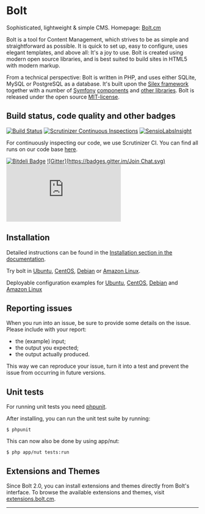 Bolt
====

Sophisticated, lightweight & simple CMS. Homepage: [Bolt.cm](https://bolt.cm)

Bolt is a tool for Content Management, which strives to be as simple and
straightforward as possible. It is quick to set up, easy to configure, uses
elegant templates, and above all: It's a joy to use. Bolt is created using
modern open source libraries, and is best suited to build sites in HTML5 with
modern markup.

From a technical perspective: Bolt is written in PHP, and uses either SQLite,
MySQL or PostgreSQL as a database. It's built upon the [Silex framework](http://silex.sensiolabs.org)
together with a number of [Symfony](http://symfony.com/) [components](http://symfony.com/components)
and [other libraries](http://docs.bolt.cm/credits). Bolt is released under the
open source [MIT-license](http://opensource.org/licenses/mit-license.php).


Build status, code quality and other badges
-------------------------------------------

[![Build Status](https://secure.travis-ci.org/bolt/bolt.png?branch=master)](http://travis-ci.org/bolt/bolt)
[![Scrutinizer Continuous Inspections](https://scrutinizer-ci.com/g/bolt/bolt/badges/general.png?s=74400dd068f81fe3ba434e5952b961bb83bbea62)](https://scrutinizer-ci.com/g/bolt/bolt/)
[![SensioLabsInsight](https://insight.sensiolabs.com/projects/4d1713e3-be44-4c2e-ad92-35f65eee6bd5/mini.png)](https://insight.sensiolabs.com/projects/4d1713e3-be44-4c2e-ad92-35f65eee6bd5)

For continuously inspecting our code, we use Scrutinizer CI. You can find all
runs on our code base [here](https://scrutinizer-ci.com/g/bolt/bolt/inspections).

[![Bitdeli Badge](https://d2weczhvl823v0.cloudfront.net/bolt/bolt/trend.png)](https://bitdeli.com/free "Bitdeli Badge")
[![Gitter](https://badges.gitter.im/Join Chat.svg)](https://gitter.im/bolt/bolt?utm_source=badge&utm_medium=badge&utm_campaign=pr-badge&utm_content=badge)
[![Piwik](https://stats.bolt.cm/piwik.php?idsite=1)](https://stats.bolt.cm)

Installation
------------

Detailed instructions can be found in the [Installation section in the documentation](http://docs.bolt.cm/installation).

Try bolt in [Ubuntu](https://manageacloud.com/cookbook/tijit2bpp3129rdctb81f1cflk/deploy#test_deployment), [CentOS](https://manageacloud.com/cookbook/nt1pf9254cg8mm1t4k0nv96jv5/deploy#test_deployment), [Debian](https://manageacloud.com/cookbook/oj5dbkcehg9h7497fjq2lagk66/deploy#test_deployment) or [Amazon Linux](https://manageacloud.com/cookbook/a382qtma5gq1928ofrsrncr70c/deploy#test_deployment).

Deployable configuration examples for [Ubuntu](https://manageacloud.com/cookbook/bolt_cms_ubuntu_utopic_unicorn_1410), [CentOS](https://manageacloud.com/cookbook/bolt_cms_centos_7), [Debian](https://manageacloud.com/cookbook/bolt_cms) and  [Amazon Linux](https://manageacloud.com/cookbook/bolt_cms_amazon_2014032)

Reporting issues
----------------
When you run into an issue, be sure to provide some details on the issue.
Please include with your report:
- the (example) input;
- the output you expected;
- the output actually produced.

This way we can reproduce your issue, turn it into a test and prevent the issue
from occurring in future versions.

Unit tests
----------
For running unit tests you need [phpunit](http://www.phpunit.de/).

After installing, you can run the unit test suite by running:

    $ phpunit

This can now also be done by using app/nut:

    $ php app/nut tests:run

Extensions and Themes
---------------------
Since Bolt 2.0, you can install extensions and themes directly from Bolt's
interface. To browse the available extensions and themes, visit
[extensions.bolt.cm](https://extensions.bolt.cm).

-------
